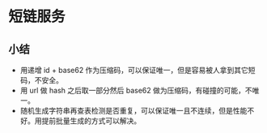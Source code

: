 # 短链服务


## 小结
- 用递增 id + base62 作为压缩码，可以保证唯一，但是容易被人拿到其它短码，不安全。
- 用 url 做 hash 之后取一部分然后 base62 做为压缩码，有碰撞的可能，不唯一。
- 随机生成字符串再查表检测是否重复，可以保证唯一且不连续，但是性能不好。用提前批量生成的方式可以解决。
